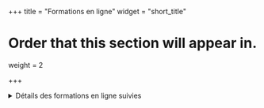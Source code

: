 +++
title = "Formations en ligne"
widget = "short_title"
# Order that this section will appear in.
weight = 2

+++


<details close>
   <summary>Détails des formations en ligne suivies</summary>

| Formations                                                  	| Temps 	| Organismes                                                                                                  	|
|-------------------------------------------------------------	|-------	|---------------------	|
| Apprenez à apprendre                                        	| 6h    	| [Openclassroom](https://openclassrooms.com/fr/courses/4312781-apprenez-a-apprendre)                                                     	|
| Gérer son nom de domaine                                    	| 4h    	| [Openclassroom](https://openclassrooms.com/fr/courses/1243111-gerer-son-nom-de-domaine)                                                 	|
| Simplifiez vous la vie avec less                            	| 2h    	| [Openclassroom](https://openclassrooms.com/fr/courses/1281906-simplifiez-vous-la-vie-avec-less)                                         	|
| Apprenez à créer avec GIMP 2.8 !                            	| 20h   	| [Openclassroom](https://openclassrooms.com/fr/courses/701942-apprenez-a-creer-avec-gimp-2-8)                                            	|
| Utilisez les effets avancés de CSS sur votre site           	| 6h    	| [Openclassroom](https://openclassrooms.com/fr/courses/2745636-utilisez-les-effets-avances-de-css-sur-votre-site)                        	|
| Découvrez la programmation orientée objet avec Python       	| 6h    	| [Openclassroom](https://openclassrooms.com/fr/courses/4302126-decouvrez-la-programmation-orientee-objet-avec-python)                    	|
| Débuter dans l'infographie avec GIMP !                      	| 1h    	| [Openclassroom](https://openclassrooms.com/fr/courses/299418-debuter-dans-linfographie-avec-gimp)                                       	|
| Initiez-vous à la comptabilité                              	| 4h    	| [Openclassroom](https://openclassrooms.com/fr/courses/4801106-initiez-vous-a-la-comptabilite)                                           	|
| Restituez et perfectionnez vos esquisses grâce à Inkscape ! 	| 2h    	| [Openclassroom](https://openclassrooms.com/fr/courses/1249931-restituez-et-perfectionnez-vos-esquisses-grace-a-inkscape)                	|
| UX design : découvrez les fondamentaux !                    	| 8h    	| [Openclassroom](https://openclassrooms.com/fr/courses/3013856-ux-design-decouvrez-les-fondamentaux)                                     	|
| Mise en Page avec InDesign                                  	| 10h   	| [Openclassroom](https://openclassrooms.com/fr/courses/1434641-mise-en-page-avec-indesign)                                               	|
| Démarrez votre projet avec Python                           	| 4h    	| [Openclassroom](https://openclassrooms.com/fr/courses/4262331-demarrez-votre-projet-avec-python)                                        	|
| Améliorez l'impact de vos présentations                     	| 8h    	| [Openclassroom](https://openclassrooms.com/fr/courses/3013891-ameliorez-limpact-de-vos-presentations)                                   	|
| Créez un site moderne et professionnel avec WordPress 5     	| 15h   	| [Openclassroom](https://openclassrooms.com/fr/courses/5489551-creez-un-site-moderne-et-professionnel-avec-wordpress-5/exercises/3149#/) 	|
| Prenez en main Bootstrap                                    	| 10h   	| [Openclassroom](https://openclassrooms.com/fr/courses/1885491-prenez-en-main-bootstrap)                                                 	|
| Reprenez le contrôle à l'aide de Linux !                    	| 30h   	| [Openclassroom](https://openclassrooms.com/fr/courses/43538-reprenez-le-controle-a-laide-de-linux)                                      	|
| Apprenez à créer votre site web avec HTML5 et CSS3          	| 20h   	| [Openclassroom](https://openclassrooms.com/fr/courses/1603881-apprenez-a-creer-votre-site-web-avec-html5-et-css3)                       	|
| Créez des visuels avec Illustrator                          	| 10h   	| [Openclassroom](https://openclassrooms.com/fr/courses/2583216-creez-des-visuels-avec-illustrator)                                       	|
| Initiez-vous au Design Thinking                             	| 6h    	| [Openclassroom](https://openclassrooms.com/fr/courses/3013836-initiez-vous-au-design-thinking)                                          	|

<!-- 

| Lancez votre activité de freelance                          	| 4h  	| EN cours      	| [Openclassroom](https://openclassrooms.com/fr/courses/4137661-lancez-votre-activite-de-freelance)                                       	|
| Composer son ePortfolio                                     	| 1h  	|               	| [Openclassroom](https://openclassrooms.com/fr/courses/3811216-composer-son-eportfolio)                                                  	| 

-->


 </table>
</details>